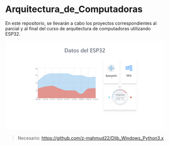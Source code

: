 # Arquitectura_de_Computadoras

En este repositorio, se llevarán a cabo los proyectos correspondientes al parcial y al final del curso de arquitectura de computadoras utilizando ESP32.

![Project](./img/mockup.png)

> Necesario: https://github.com/z-mahmud22/Dlib_Windows_Python3.x